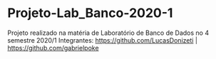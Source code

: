 # Projeto-Lab_Banco-2020-1
Projeto realizado na matéria de Laboratório de Banco de Dados no 4 semestre 2020/1 
Integrantes: https://github.com/LucasDonizeti | https://github.com/gabrielpoke
